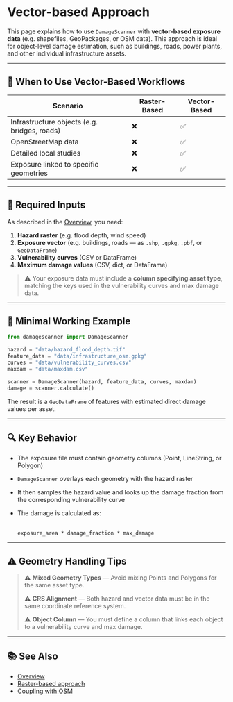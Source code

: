 # Vector-based Approach

This page explains how to use `DamageScanner` with **vector-based exposure data** (e.g. shapefiles, GeoPackages, or OSM data). This approach is ideal for object-level damage estimation, such as buildings, roads, power plants, and other individual infrastructure assets.

---

## 🧠 When to Use Vector-Based Workflows

| Scenario | Raster-Based | Vector-Based |
|----------|--------------|---------------|
| Infrastructure objects (e.g. bridges, roads) | ❌ | ✅ |
| OpenStreetMap data | ❌ | ✅ |
| Detailed local studies | ❌ | ✅ |
| Exposure linked to specific geometries | ❌ | ✅ |

---

## 🔧 Required Inputs

As described in the [Overview](./overview.md), you need:

1. **Hazard raster** (e.g. flood depth, wind speed)
2. **Exposure vector** (e.g. buildings, roads — as `.shp`, `.gpkg`, `.pbf`, or `GeoDataFrame`)
3. **Vulnerability curves** (CSV or DataFrame)
4. **Maximum damage values** (CSV, dict, or DataFrame)

> ⚠️ Your exposure data must include a **column specifying asset type**, matching the keys used in the vulnerability curves and max damage data.

---

## 🧪 Minimal Working Example

```python
from damagescanner import DamageScanner

hazard = "data/hazard_flood_depth.tif"
feature_data = "data/infrastructure_osm.gpkg"
curves = "data/vulnerability_curves.csv"
maxdam = "data/maxdam.csv"

scanner = DamageScanner(hazard, feature_data, curves, maxdam)
damage = scanner.calculate()
```

The result is a `GeoDataFrame` of features with estimated direct damage values per asset.

---

## 🔍 Key Behavior

- The exposure file must contain geometry columns (Point, LineString, or Polygon)
- `DamageScanner` overlays each geometry with the hazard raster
- It then samples the hazard value and looks up the damage fraction from the corresponding vulnerability curve
- The damage is calculated as:

  \
  `exposure_area * damage_fraction * max_damage`

---

## ⚠️ Geometry Handling Tips

> ⚠️ **Mixed Geometry Types** — Avoid mixing Points and Polygons for the same asset type.
>
> ⚠️ **CRS Alignment** — Both hazard and vector data must be in the same coordinate reference system.
>
> ⚠️ **Object Column** — You must define a column that links each object to a vulnerability curve and max damage.

---

## 📚 See Also

- [Overview](./overview.md)
- [Raster-based approach](./raster.md)
- [Coupling with OSM](./osm.md)
